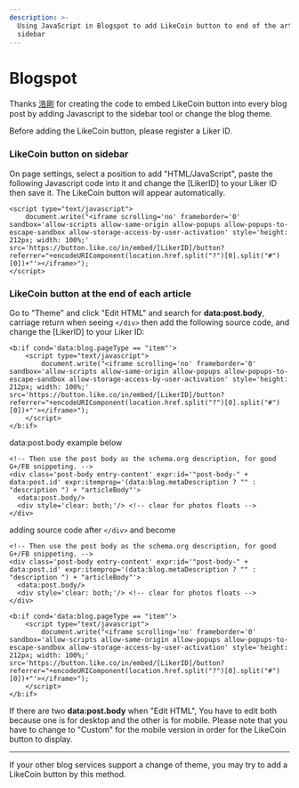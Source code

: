 ```yaml
---
description: >-
  Using JavaScript in Blogspot to add LikeCoin button to end of the article or
  sidebar
---
```


# Blogspot

Thanks [浩剛](https://danieltw.net/archives/2444) for creating the code to embed LikeCoin button into every blog post by adding Javascript to the sidebar tool or change the blog theme.

Before adding the LikeCoin button, please register a Liker ID.

### **LikeCoin button on sidebar**

On page settings, select a position to add "HTML/JavaScript", paste the following Javascript code into it and change the \[LikerID\] to your Liker ID then save it. The LikeCoin button will appear automatically.

```text
<script type="text/javascript">
    document.write("<iframe scrolling='no' frameborder='0' sandbox='allow-scripts allow-same-origin allow-popups allow-popups-to-escape-sandbox allow-storage-access-by-user-activation' style='height: 212px; width: 100%;' src='https://button.like.co/in/embed/[LikerID]/button?referrer="+encodeURIComponent(location.href.split("?")[0].split("#")[0])+"'></iframe>");
</script>
```

### **LikeCoin button at the end of each article**

Go to "Theme" and click "Edit HTML" and search for **data:post.body**, carriage return when seeing `</div>` then add the following source code, and change the \[LikerID\] to your Liker ID:  


```text
<b:if cond='data:blog.pageType == "item"'>
    <script type="text/javascript">
        document.write("<iframe scrolling='no' frameborder='0' sandbox='allow-scripts allow-same-origin allow-popups allow-popups-to-escape-sandbox allow-storage-access-by-user-activation' style='height: 212px; width: 100%;' src='https://button.like.co/in/embed/[LikerID]/button?referrer="+encodeURIComponent(location.href.split("?")[0].split("#")[0])+"'></iframe>");
    </script>
</b:if>
```

data:post.body example below

```text
<!-- Then use the post body as the schema.org description, for good G+/FB snippeting. -->
<div class='post-body entry-content' expr:id='"post-body-" + data:post.id' expr:itemprop='(data:blog.metaDescription ? "" : "description ") + "articleBody"'>
  <data:post.body/>
  <div style='clear: both;'/> <!-- clear for photos floats -->
</div>
```

adding source code after `</div>` and become

```text
<!-- Then use the post body as the schema.org description, for good G+/FB snippeting. -->
<div class='post-body entry-content' expr:id='"post-body-" + data:post.id' expr:itemprop='(data:blog.metaDescription ? "" : "description ") + "articleBody"'>
  <data:post.body/>
  <div style='clear: both;'/> <!-- clear for photos floats -->
</div>

<b:if cond='data:blog.pageType == "item"'>
    <script type="text/javascript">
        document.write("<iframe scrolling='no' frameborder='0' sandbox='allow-scripts allow-same-origin allow-popups allow-popups-to-escape-sandbox allow-storage-access-by-user-activation' style='height: 212px; width: 100%;' src='https://button.like.co/in/embed/[LikerID]/button?referrer="+encodeURIComponent(location.href.split("?")[0].split("#")[0])+"'></iframe>");
    </script>
</b:if>
```

If there are two **data:post.body** when "Edit HTML", You have to edit both because one is for desktop and the other is for mobile. Please note that you have to change to "Custom" for the mobile version in order for the LikeCoin button to display.

-------------------------

If your other blog services support a change of theme, you may try to add a LikeCoin button by this method.

